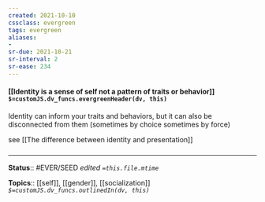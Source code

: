 ```yaml
---
created: 2021-10-10
cssclass: evergreen
tags: evergreen
aliases:
-
sr-due: 2021-10-21
sr-interval: 2
sr-ease: 234
---
```

#### [[Identity is a sense of self not a pattern of traits or behavior]] `$=customJS.dv_funcs.evergreenHeader(dv, this)`

Identity can inform your traits and behaviors, but it can also be disconnected from them (sometimes by choice sometimes by force)

see [[The difference between identity and presentation]]

### <hr class="footnote"/>

**Status**:: #EVER/SEED
*edited `=this.file.mtime`*

**Topics**:: [[self]], [[gender]], [[socialization]]
*`$=customJS.dv_funcs.outlinedIn(dv, this)`*


